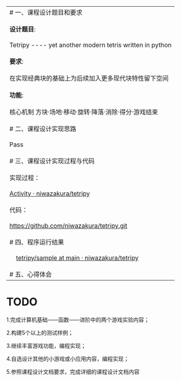 
|   |
|---|
|# 一、课程设计题目和要求<br><br>**设计题目**:<br><br>Tetripy ---- yet another modern tetris written in python<br><br>**要求**:<br><br>在实现经典块的基础上为后续加入更多现代块特性留下空间<br><br>**功能**:<br><br>核心机制 方块·场地·移动·旋转·降落·消除·得分·游戏结束<br><br># 二、课程设计实现思路<br><br>Pass<br><br># 三、课程设计实现过程与代码<br><br>实现过程：<br><br>[Activity · niwazakura/tetripy](https://github.com/niwazakura/tetripy/activity?ref=main)<br><br>代码：<br><br>https://github.com/niwazakura/tetripy.git<br><br># 四、程序运行结果<br><br>    [tetripy/sample at main · niwazakura/tetripy](https://github.com/niwazakura/tetripy/tree/main/sample)<br><br># 五、心得体会|


# TODO

1.完成计算机基础——函数——进阶中的两个游戏实验内容；

2.构建5个以上的测试样例；

3.继续丰富游戏功能，编程实现；

4.自选设计其他的小游戏或小应用内容，编程实现；

5.参照课程设计文档要求，完成详细的课程设计文档内容
